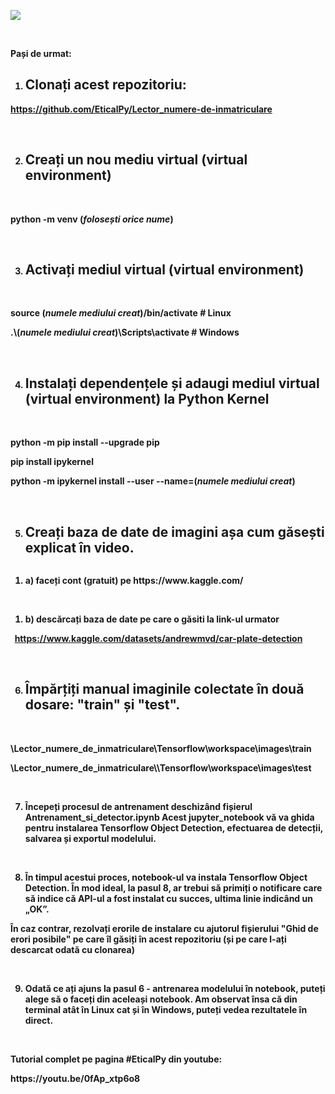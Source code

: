 <p><strong><a href="https://files.fm/u/6u3zc3tg5#/view/detetctor%20matriculas.png"><img src="https://files.fm/thumb_show.php?i=ejr7c5uac"></a>
<p>&nbsp;</p>

<p><strong>Pași de urmat:</strong></p>
<ol>
<li>
<h2><strong> Clonați acest repozitoriu:</strong></h2>
</li>
</ol>
<p><strong><a href="https://github.com/EticalPy/Lector_numere-de-inmatriculare">https://github.com/EticalPy/Lector_numere-de-inmatriculare</a></strong></p>
<p>&nbsp;</p>
<ol start="2">
<li>
<h2><strong> Creați un nou mediu virtual (virtual environment)</strong></h2>
</li>
</ol>
<p>&nbsp;</p>
<p>python -m venv (<strong><em>folosești orice nume</em></strong>)</p>
<p>&nbsp;</p>
<ol start="3">
<li>
<h2><strong> Activați mediul virtual (virtual environment)</strong></h2>
</li>
</ol>
<p>&nbsp;</p>
<p>source (<strong><em>numele mediului creat</em></strong>)/bin/activate # Linux</p>
<p>.\(<strong><em>numele mediului creat</em></strong>)\Scripts\activate # Windows</p>
<p>&nbsp;</p>
<ol start="4">
<li>
<h2><strong> Instalați dependențele și adaugi mediul virtual (virtual environment) la Python Kernel</strong></h2>
</li>
</ol>
<p>&nbsp;</p>
<p>python -m pip install --upgrade pip</p>
<p>pip install ipykernel</p>
<p>python -m ipykernel install --user --name=(<strong><em>numele mediului creat</em></strong>)</p>
<p>&nbsp;</p>
<ol start="5">
<li>
<h2><strong> Creați baza de date de imagini așa cum găsești explicat &icirc;n video.</strong></h2>
</li>
</ol>
<p><strong><img src="https://files.fm/u/6u3zc3tg5" alt="" /></strong></p>
<ol>
<li>a) faceți cont (gratuit) pe https://www.kaggle.com/</li>
</ol>
<p>&nbsp;</p>
<ol>
<li>b) descărcați baza de date pe care o găsiti la link-ul urmator</li>
</ol>
<p>&nbsp; <a href="https://www.kaggle.com/datasets/andrewmvd/car-plate-detection">https://www.kaggle.com/datasets/andrewmvd/car-plate-detection</a></p>
<p>&nbsp;</p>
<ol start="6">
<li>
<h2><strong> &Icirc;mpărțiți manual imaginile colectate &icirc;n două dosare: "train" și "test".</strong></h2>
</li>
</ol>
<p>&nbsp;</p>
<p>\Lector_numere_de_inmatriculare\Tensorflow\workspace\images\train</p>
<p>\Lector_numere_de_inmatriculare\\Tensorflow\workspace\images\test</p>
<p>&nbsp;</p>
<ol start="7">
<li><strong>&Icirc;ncepeți procesul de antrenament</strong> deschiz&acirc;nd fișierul Antrenament_si_detector.ipynb Acest jupyter_notebook vă va ghida pentru instalarea Tensorflow Object Detection, efectuarea de detecții, salvarea și exportul modelului.</li>
</ol>
<p>&nbsp;</p>
<ol start="8">
<li>&Icirc;n timpul acestui proces, notebook-ul va instala Tensorflow Object Detection. &Icirc;n mod ideal, la pasul 8, ar trebui să primiți o notificare care să indice că API-ul a fost instalat cu succes, ultima linie indic&acirc;nd un &bdquo;OK&rdquo;.</li>
</ol>
<p>&Icirc;n caz contrar, rezolvați erorile de instalare cu ajutorul fișierului "Ghid de erori posibile" pe care &icirc;l găsiți &icirc;n acest repozitoriu (și pe care l-ați descarcat odată cu clonarea)</p>
<p>&nbsp;</p>
<ol start="9">
<li>Odată ce ați ajuns la pasul 6 - antrenarea modelului &icirc;n notebook, puteți alege să o faceți din aceleași notebook. Am observat &icirc;nsa că din terminal at&acirc;t &icirc;n Linux cat și &icirc;n Windows, puteți vedea rezultatele &icirc;n direct.</li>
</ol>
<p>&nbsp;</p>
<p>Tutorial complet pe pagina #EticalPy din youtube:</p>
<p>https://youtu.be/0fAp_xtp6o8</p>
<p>&nbsp;</p>





